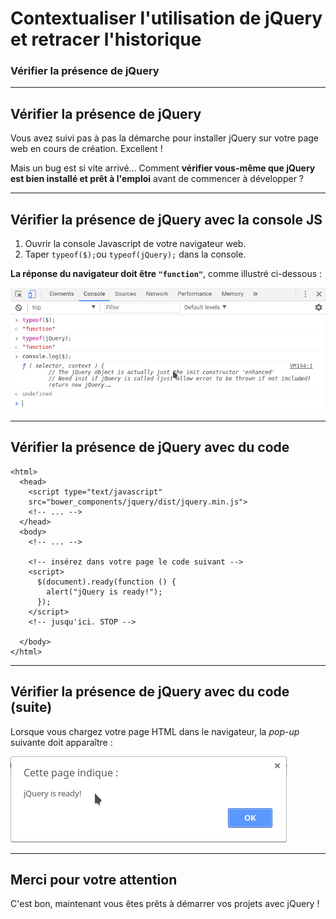 <!-- footer: Copyright 2017 © Glenn ROLLAND – Reproduction interdite -->
<!-- page_number : true -->

<link rel="stylesheet" href="../../assets/style.css" />

# Contextualiser l'utilisation de jQuery et retracer l'historique

### Vérifier la présence de jQuery

<!-- 01/04 TD -->

----

## Vérifier la présence de jQuery

Vous avez suivi pas à pas la démarche pour installer jQuery sur votre page web en cours de création. Excellent ! 

Mais un bug est si vite arrivé... Comment __vérifier vous-même que jQuery est bien installé et prêt à l'emploi__ avant de commencer à développer ?

----

## Vérifier la présence de jQuery avec la console JS

1. Ouvrir la console Javascript de votre navigateur web.
2. Taper `typeof($);`ou `typeof(jQuery);` dans la console.

__La réponse du navigateur doit être `"function"`__, comme illustré ci-dessous :

![125%](images/04_verifier_l_installation_de_jquery_avec_console.png)

----

## Vérifier la présence de jQuery avec du code

```html5
<html>
  <head>
    <script type="text/javascript"  
    src="bower_components/jquery/dist/jquery.min.js">  
    <!-- ... -->
  </head>
  <body>
    <!-- ... -->
    
    <!-- insérez dans votre page le code suivant -->
    <script>
      $(document).ready(function () { 
        alert("jQuery is ready!"); 
      });
    </script>
    <!-- jusqu'ici. STOP -->
    
  </body>
</html>
```

----


## Vérifier la présence de jQuery avec du code (suite)

Lorsque vous chargez votre page HTML dans le navigateur, la _pop-up_ suivante doit apparaître :

![190%](images/04_verifier_l_installation_de_jquery_avec_code.png)

----

## Merci pour votre attention 

C'est bon, maintenant vous êtes prêts à démarrer vos projets avec jQuery !
